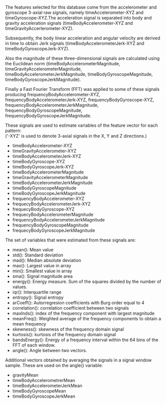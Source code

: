 The features selected for this database come from the accelerometer and gyroscope 3-axial raw signals, namely timeAccelerometer-XYZ and timeGyroscope-XYZ.The acceleration signal is separated into body and gravity acceleration signals (timeBodyAccelerometer-XYZ and timeGravityAccerlerometer-XYZ).

Subsequently, the body linear acceleration and angular velocity are derived in time to obtain Jerk signals (timeBodyAccelerometerJerk-XYZ and timeBodyGyroscopeJerk-XYZ).

Also the magnitude of these three-dimensional signals are calculated using the Euclidean norm (timeBodyAccelerometerMagnitude, timeGravityAccelerometerMagnitude, timeBodyAccelerometerJerkMagnitude, timeBodyGyroscopeMagnitude, timeBodyGyroscopeJerkMagnitude).

Finally a Fast Fourier Transform (FFT) was applied to some of these signals producing frequencyBodyAccelerometer-XYZ, frequencyBodyAccelerometerJerk-XYZ, frequencyBodyGyroscope-XYZ, frequencyBodyAccelerometerJerkMagnitude, frequencyBodyGyroscopeMagnitude, frequencyBodyGyroscopeJerkMagnitude.

These signals are used to estimate variables of the feature vector for each pattern:  
('-XYZ' is used to denote 3-axial signals in the X, Y and Z directions.)
- timeBodyAccelerometer-XYZ
- timeGravityAccelerometer-XYZ
- timeBodyAccelerometerJerk-XYZ
- timeBodyGyroscope-XYZ
- timeBodyGyroscopeJerk-XYZ
- timeBodyAccelerometerMagnitude
- timeGravityAccelerometerMagnitude
- timeBodyAccelerometerJerkMagnitude
- timeBodyGyroscopeMagnitude
- timeBodyGyroscopeJerkMagnitude
- frequencyBodyAccelerometer-XYZ
- frequecyBodyAccelerometerJerk-XYZ
- frequecyBodyGyroscope-XYZ
- frequecyBodyAccelerometerMagnitude
- frequencyBodyAccelerometerJerkMagnitude
- frequencyBodyGyroscopeMagnitude
- frequecyBodyGyroscopeJerkMagnitude

The set of variables that were estimated from these signals are: 
- mean(): Mean value
- std(): Standard deviation
- mad(): Median absolute deviation 
- max(): Largest value in array
- min(): Smallest value in array
- sma(): Signal magnitude area
- energy(): Energy measure. Sum of the squares divided by the number of values. 
- iqr(): Interquartile range 
- entropy(): Signal entropy
- arCoeff(): Autorregresion coefficients with Burg order equal to 4
- correlation(): correlation coefficient between two signals
- maxInds(): index of the frequency component with largest magnitude
- meanFreq(): Weighted average of the frequency components to obtain a mean frequency
- skewness(): skewness of the frequency domain signal 
- kurtosis(): kurtosis of the frequency domain signal 
- bandsEnergy(): Energy of a frequency interval within the 64 bins of the FFT of each window.
- angle(): Angle between two vectors.

Additional vectors obtained by averaging the signals in a signal window sample. These are used on the angle() variable:
- gravityMean
- timeBodyAccelerometrerMean
- timeBodyAccelerometerJerkMean
- timeBodyGyroscopeMean
- timeBodyGyroscopeJerkMean
